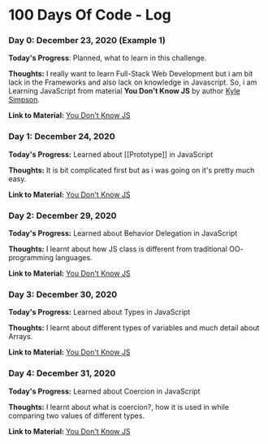 # 100 Days Of Code - Log


### Day 0: December 23, 2020 (Example 1)
**Today's Progress**: Planned, what to learn in this challenge.

**Thoughts:** I really want to learn Full-Stack Web Development but i am bit lack in the Frameworks and also lack on knowledge in Javascript. So, i am Learning JavaScript from material **You Don't Know JS** by author [Kyle Simpson](http://getify.me/).

**Link to Material:** [You Don't Know JS](https://github.com/getify/You-Dont-Know-JS.git)


### Day 1: December 24, 2020
**Today's Progress:** Learned about \[\[Prototype\]\] in JavaScript

**Thoughts:** It is bit complicated first but as i was going on it's pretty much easy. 

**Link to Material:** [You Don't Know JS](https://github.com/getify/You-Dont-Know-JS.git)


### Day 2: December 29, 2020
**Today's Progress:** Learned about Behavior Delegation in JavaScript

**Thoughts:** I learnt about how JS class is different from traditional OO- programming languages. 

**Link to Material:** [You Don't Know JS](https://github.com/getify/You-Dont-Know-JS.git)


### Day 3: December 30, 2020
**Today's Progress:** Learned about Types in JavaScript

**Thoughts:** I learnt about different types of variables and much detail about Arrays. 

**Link to Material:** [You Don't Know JS](https://github.com/getify/You-Dont-Know-JS.git)


### Day 4: December 31, 2020
**Today's Progress:** Learned about Coercion in JavaScript

**Thoughts:** I learnt about what is coercion?, how it is used in while comparing two values of different types.

**Link to Material:** [You Don't Know JS](https://github.com/getify/You-Dont-Know-JS.git)
